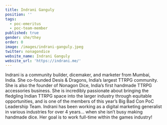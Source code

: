 ```yaml
---
title: Indrani Ganguly
position: ''
tags:
  - poc-emeritus
  - poc-team-member
published: true
gender: she/they
order: 0
image: /images/indrani-ganguly.jpeg
twitter: nonagondice
website_name: Indrani Ganguly
website_url: 'https://indrani.me/'
---
```


Indrani is a community builder, dicemaker, and marketer from Mumbai, India. She co-founded Desis & Dragons, India’s largest TTRPG community. She is also the founder of Nonagon Dice, India’s first handmade TTRPG accessories business. She is incredibly passionate about bringing the fledgling Indian TTRPG space into the larger industry through equitable opportunities, and is one of the members of this year’s Big Bad Con PoC Leadership Team. Indrani has been working as a digital marketing generalist in various industries for over 4 years… when she isn’t busy making handmade dice. Her goal is to work full-time within the games industry!

